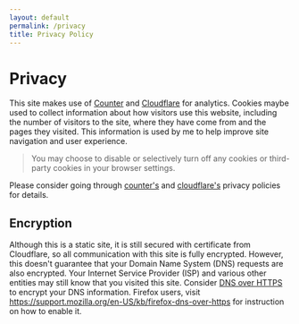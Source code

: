 ```yaml
---
layout: default 
permalink: /privacy
title: Privacy Policy
---
```


Privacy
=======

This site makes use of [Counter](https://counter.dev) and [Cloudflare](https://www.cloudflare.com) for analytics. Cookies maybe used to collect information about how visitors use this website, including the number of visitors to the site, where they have come from and the pages they visited. This information is used by me to help improve site navigation and user experience.

> You may choose to disable or selectively turn off any cookies or third-party cookies in your browser settings.

Please consider going through [counter's](https://counter.dev/privacy.html) and [cloudflare's](https://www.cloudflare.com/privacypolicy/) privacy policies for details.

## Encryption

Although this is a static site, it is still secured with certificate from Cloudflare, so all communication with this site is fully encrypted. However, this doesn't guarantee that your Domain Name System (DNS) requests are also encrypted. Your Internet Service Provider (ISP) and various other entities may still know that you visited this site. Consider [DNS over HTTPS](https://en.wikipedia.org/wiki/DNS_over_HTTPS) to encrypt your DNS information. Firefox users, visit <https://support.mozilla.org/en-US/kb/firefox-dns-over-https> for instruction on how to enable it.
